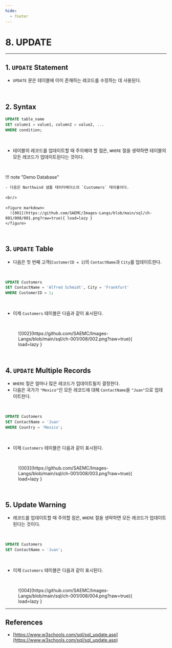 ```yaml
---
hide:
  - footer
---
```


# 8. UPDATE

---

## 1. `UPDATE` Statement

- `UPDATE` 문은 테이블에 이미 존재하는 레코드를 수정하는 데 사용된다.

<br/>

## 2. Syntax

```sql
UPDATE table_name
SET column1 = value1, column2 = value2, ...
WHERE condition;
```

<br/>

- 테이블의 레코드를 업데이트할 때 주의해야 할 점은, `WHERE` 절을 생략하면 테이블의 모든 레코드가 업데이트된다는 것이다.

<br/>

!!! note "Demo Database"

    - 다음은 Northwind 샘플 데이터베이스의 `Customers` 테이블이다.

    <br/>

    <figure markdown>
      ![001](https://github.com/SAEMC/Images-Langs/blob/main/sql/ch-001/008/001.png?raw=true){ load=lazy }
    </figure>

<br/>

## 3. `UPDATE` Table

- 다음은 첫 번째 고객(`CustomerID = 1`)의 `ContactName`과 `City`를 업데이트한다.

<br/>

```sql
UPDATE Customers
SET ContactName = 'Alfred Schmidt', City = 'Frankfurt'
WHERE CustomerID = 1;
```

<br/>

- 이제 `Customers` 테이블은 다음과 같이 표시된다.

<br/>

<figure markdown>
  ![002](https://github.com/SAEMC/Images-Langs/blob/main/sql/ch-001/008/002.png?raw=true){ load=lazy }
</figure>

<br/>

## 4. `UPDATE` Multiple Records

- `WHERE` 절은 얼마나 많은 레코드가 업데이트될지 결정한다.
- 다음은 국가가 `"Mexico"`인 모든 레코드에 대해 `ContactName`을 `"Juan"`으로 업데이트한다.

<br/>

```sql
UPDATE Customers
SET ContactName = 'Juan'
WHERE Country = 'Mexico';
```

<br/>

- 이제 `Customers` 테이블은 다음과 같이 표시된다.

<br/>

<figure markdown>
  ![003](https://github.com/SAEMC/Images-Langs/blob/main/sql/ch-001/008/003.png?raw=true){ load=lazy }
</figure>

<br/>

## 5. Update Warning

- 레코드를 업데이트할 때 주의할 점은, `WHERE` 절을 생략하면 모든 레코드가 업데이트된다는 것이다.

<br/>

```sql
UPDATE Customers
SET ContactName = 'Juan';
```

<br/>

- 이제 `Customers` 테이블은 다음과 같이 표시된다.

<br/>

<figure markdown>
  ![004](https://github.com/SAEMC/Images-Langs/blob/main/sql/ch-001/008/004.png?raw=true){ load=lazy }
</figure>

---

## References

- [https://www.w3schools.com/sql/sql_update.asp](https://www.w3schools.com/sql/sql_update.asp)
